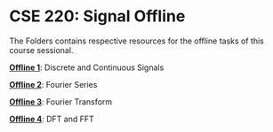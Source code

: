 # CSE 220: Signal Offline

The Folders contains respective resources for the offline tasks of this course sessional.

**[Offline 1](./Offline-1)**: Discrete and Continuous Signals

**[Offline 2](./Offline-2)**: Fourier Series

**[Offline 3](./Offline-3)**: Fourier Transform

**[Offline 4](./Offline-4)**: DFT and FFT
